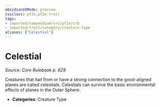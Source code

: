 ```yaml
---
obsidianUIMode: preview
cssclass: pf2e,pf2e-trait
tags:
- imported/compendium/src/pf2e/crb
- imported/trait/category/creature-type
aliases: ["Celestial"]
---
```

# Celestial  
*Source: Core Rulebook p. 629*  

Creatures that hail from or have a strong connection to the good-aligned planes are called celestials. Celestials can survive the basic environmental effects of planes in the Outer Sphere.

- **Categories**: Creature Type